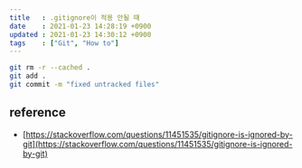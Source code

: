 ```yaml
---
title   : .gitignore이 적용 안될 때   
date    : 2021-01-23 14:28:19 +0900
updated : 2021-01-23 14:30:12 +0900
tags    : ["Git", "How to"]
---
```


```bash 
git rm -r --cached .
git add .
git commit -m "fixed untracked files"
```

## reference  
- [https://stackoverflow.com/questions/11451535/gitignore-is-ignored-by-git](https://stackoverflow.com/questions/11451535/gitignore-is-ignored-by-git)
